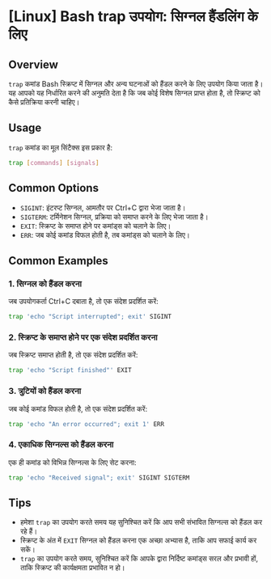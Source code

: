# [Linux] Bash trap उपयोग: सिग्नल हैंडलिंग के लिए

## Overview
`trap` कमांड Bash स्क्रिप्ट में सिग्नल और अन्य घटनाओं को हैंडल करने के लिए उपयोग किया जाता है। यह आपको यह निर्धारित करने की अनुमति देता है कि जब कोई विशेष सिग्नल प्राप्त होता है, तो स्क्रिप्ट को कैसे प्रतिक्रिया करनी चाहिए।

## Usage
`trap` कमांड का मूल सिंटैक्स इस प्रकार है:

```bash
trap [commands] [signals]
```

## Common Options
- `SIGINT`: इंटरप्ट सिग्नल, आमतौर पर Ctrl+C द्वारा भेजा जाता है।
- `SIGTERM`: टर्मिनेशन सिग्नल, प्रक्रिया को समाप्त करने के लिए भेजा जाता है।
- `EXIT`: स्क्रिप्ट के समाप्त होने पर कमांड्स को चलाने के लिए।
- `ERR`: जब कोई कमांड विफल होती है, तब कमांड्स को चलाने के लिए।

## Common Examples

### 1. सिग्नल को हैंडल करना
जब उपयोगकर्ता Ctrl+C दबाता है, तो एक संदेश प्रदर्शित करें:

```bash
trap 'echo "Script interrupted"; exit' SIGINT
```

### 2. स्क्रिप्ट के समाप्त होने पर एक संदेश प्रदर्शित करना
जब स्क्रिप्ट समाप्त होती है, तो एक संदेश प्रदर्शित करें:

```bash
trap 'echo "Script finished"' EXIT
```

### 3. त्रुटियों को हैंडल करना
जब कोई कमांड विफल होती है, तो एक संदेश प्रदर्शित करें:

```bash
trap 'echo "An error occurred"; exit 1' ERR
```

### 4. एकाधिक सिग्नल्स को हैंडल करना
एक ही कमांड को विभिन्न सिग्नल्स के लिए सेट करना:

```bash
trap 'echo "Received signal"; exit' SIGINT SIGTERM
```

## Tips
- हमेशा `trap` का उपयोग करते समय यह सुनिश्चित करें कि आप सभी संभावित सिग्नल्स को हैंडल कर रहे हैं।
- स्क्रिप्ट के अंत में `EXIT` सिग्नल को हैंडल करना एक अच्छा अभ्यास है, ताकि आप सफाई कार्य कर सकें।
- `trap` का उपयोग करते समय, सुनिश्चित करें कि आपके द्वारा निर्दिष्ट कमांड्स सरल और प्रभावी हों, ताकि स्क्रिप्ट की कार्यक्षमता प्रभावित न हो।